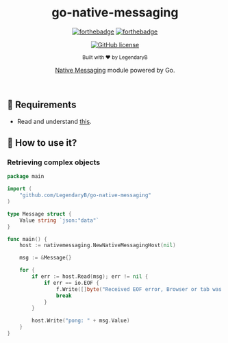 <h1 align="center">go-native-messaging</h1><div align="center">

[![forthebadge](https://forthebadge.com/images/badges/fuck-it-ship-it.svg)](https://forthebadge.com)
[![forthebadge](https://forthebadge.com/images/badges/made-with-go.svg)](https://forthebadge.com)

[![GitHub license](https://img.shields.io/github/license/LegendaryB/go-native-messaging.svg?longCache=true&style=flat-square)](https://github.com/LegendaryB/go-native-messaging/blob/main/LICENSE)

<sub>Built with ❤︎ by LegendaryB</sub>

[Native Messaging](https://developer.chrome.com/docs/apps/nativeMessaging/) module powered by Go.
</div><br>

## 📝 Requirements
* Read and understand [this](https://developer.chrome.com/docs/apps/nativeMessaging/).

## 🚀 How to use it?

### Retrieving complex objects
```go
package main

import (
	"github.com/LegendaryB/go-native-messaging"
)

type Message struct {
    Value string `json:"data"`
}

func main() {
    host := nativemessaging.NewNativeMessagingHost(nil)

    msg := &Message{}

    for {
		if err := host.Read(msg); err != nil {
			if err == io.EOF {
				f.Write([]byte("Received EOF error, Browser or tab was probably closed"))
				break
			}
		}

		host.Write("pong: " + msg.Value)
	}
}
```
